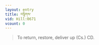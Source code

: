 ```yaml
---
layout: entry
title: བསྙིགས་
vid: Hill:0671
vcount: 0
---
```

> To return, restore, deliver up (Cs\.) CD\.


